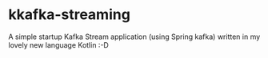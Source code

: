 # kkafka-streaming

A simple startup Kafka Stream application (using Spring kafka) written in my lovely new language Kotlin :-D
